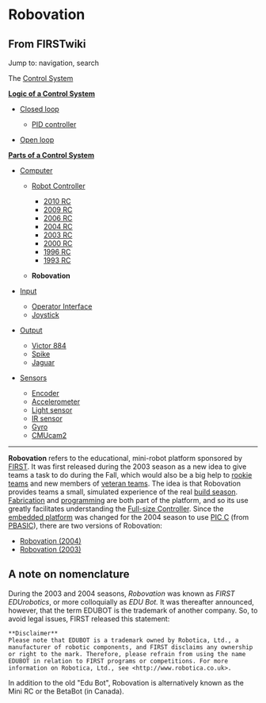 # Robovation

## From FIRSTwiki

Jump to: navigation, search

The [Control System](control-system)

**[Logic of a Control System](Logic_of_a_control_system "Logic of a control system")**

- [Closed loop](closed-loop)

  - [PID controller](PID_controller "PID controller")

- [Open loop](open-loop)

**[Parts of a Control System](Parts_of_a_control_system "Parts of a control system")**

- [Computer](Computer "Computer")

  - [Robot Controller](robot-controller)

    - [2010 RC](Robot_Controller_%282010%29 "Robot Controller \(2010\)")
    - [2009 RC](Robot_Controller_%282009%29 "Robot Controller \(2009\)")
    - [2006 RC](Robot_Controller_%282006%29 "Robot Controller \(2006\)")
    - [2004 RC](Robot_Controller_%282004%29 "Robot Controller \(2004\)")
    - [2003 RC](Robot_Controller_%282003%29 "Robot Controller \(2003\)")
    - [2000 RC](Robot_Controller_%282000%29 "Robot Controller \(2000\)")
    - [1996 RC](/index.php?title=Robot_Controller_%281996%29&action=edit "Robot Controller \(1996\)")
    - [1993 RC](/index.php?title=Robot_Controller_%281993%29&action=edit "Robot Controller \(1993\)")

  - **Robovation**

- [Input](input)

  - [Operator Interface](operator-interface)
  - [Joystick](joystick)

- [Output](output)

  - [Victor 884](victor-884)
  - [Spike](spike-relay)
  - [Jaguar](Jaguar "Jaguar")

- [Sensors](sensor)

  - [Encoder](encoder)
  - [Accelerometer](accelerometer)
  - [Light sensor](/index.php?title=Light_sensor&action=edit "Light sensor")
  - [IR sensor](tsop34840)
  - [Gyro](gyro)
  - [CMUcam2](CMUcam2 "CMUcam2")

--------------------------------------------------------------------------------

**Robovation** refers to the educational, mini-robot platform sponsored by [FIRST](first). It was first released during the 2003 season as a new idea to give teams a task to do during the Fall, which would also be a big help to [rookie teams](/index.php?title=Rookie_team&action=edit "Rookie team") and new members of [veteran teams](/index.php?title=Veteran_team&action=edit "Veteran team"). The idea is that Robovation provides teams a small, simulated experience of the real [build season](Build_season "Build season"). [Fabrication](Fabrication "Fabrication") and [programming](programming) are both part of the platform, and so its use greatly facilitates understanding the [Full-size Controller](robot-controller). Since the [embedded platform](/index.php?title=Embedded_platform&action=edit "Embedded platform") was changed for the 2004 season to use [PIC C](PIC_C "PIC C") (from [PBASIC](PBASIC "PBASIC")), there are two versions of Robovation:

- [Robovation (2004)](Robovation_%282004%29 "Robovation \(2004\)")
- [Robovation (2003)](Robovation_%282003%29 "Robovation \(2003\)")

## A note on nomenclature

During the 2003 and 2004 seasons, _Robovation_ was known as _FIRST EDUrobotics_, or more colloquially as _EDU Bot._ It was thereafter announced, however, that the term EDUBOT is the trademark of another company. So, to avoid legal issues, FIRST released this statement:

```
**Disclaimer**
Please note that EDUBOT is a trademark owned by Robotica, Ltd., a manufacturer of robotic components, and FIRST disclaims any ownership or right to the mark. Therefore, please refrain from using the name EDUBOT in relation to FIRST programs or competitions. For more information on Robotica, Ltd., see <http://www.robotica.co.uk>. 
```

In addition to the old "Edu Bot", Robovation is alternatively known as the Mini RC or the BetaBot (in Canada).
